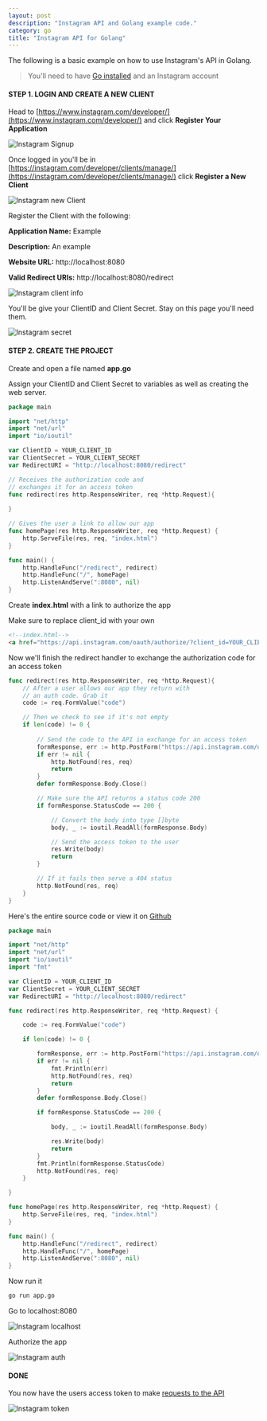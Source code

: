 ```yaml
---
layout: post
description: "Instagram API and Golang example code."
category: go
title: "Instagram API for Golang"
---
```


The following is a basic example on how to use Instagram's API in Golang. 

<!--more-->

> You'll need to have [Go installed](https://golang.org/doc/install) and an Instagram account

#### STEP 1. LOGIN AND CREATE A NEW CLIENT 

Head to [https://www.instagram.com/developer/](https://www.instagram.com/developer/) and click **Register Your Application**

![Instagram Signup](/images/instagramsignup.png)

Once logged in you'll be in [https://instagram.com/developer/clients/manage/](https://instagram.com/developer/clients/manage/) click **Register a New Client**

![Instagram new Client](/images/instagramnewclient.png)

Register the Client with the following:

**Application Name:** Example
    
**Description:** An example

**Website URL:** http://localhost:8080

**Valid Redirect URIs:** http://localhost:8080/redirect

![Instagram client info](/images/instagramclientinfo.png)

You'll be give your ClientID and Client Secret. Stay on this page you'll need them. 

![Instagram secret](/images/instagramsecret.png)

#### STEP 2. CREATE THE PROJECT

Create and open a file named **app.go**

Assign your ClientID and Client Secret to variables as well as creating the web server. 

```go
package main

import "net/http"
import "net/url"
import "io/ioutil"

var ClientID = YOUR_CLIENT_ID
var ClientSecret = YOUR_CLIENT_SECRET
var RedirectURI = "http://localhost:8080/redirect"

// Receives the authorization code and 
// exchanges it for an access token
func redirect(res http.ResponseWriter, req *http.Request){
    
}

// Gives the user a link to allow our app
func homePage(res http.ResponseWriter, req *http.Request) {
    http.ServeFile(res, req, "index.html") 
}

func main() {
    http.HandleFunc("/redirect", redirect)
    http.HandleFunc("/", homePage)    
    http.ListenAndServe(":8080", nil)
}
```

Create **index.html** with a link to authorize the app

Make sure to replace client\_id with your own 

```html
<!--index.html-->
<a href="https://api.instagram.com/oauth/authorize/?client_id=YOUR_CLIENT_ID&redirect_uri=http://localhost:8080/redirect&response_type=code&scope=public_content+comments">Allow this app to use Instagram</a>
```

Now we'll finish the redirect handler to exchange the authorization code for an access token

```go
func redirect(res http.ResponseWriter, req *http.Request){
    // After a user allows our app they return with
    // an auth code. Grab it
    code := req.FormValue("code")

    // Then we check to see if it's not empty
    if len(code) != 0 {
        
        // Send the code to the API in exchange for an access token
        formResponse, err := http.PostForm("https://api.instagram.com/oauth/access_token", url.Values{"client_id": {ClientID}, "client_secret": {ClientSecret}, "grant_type": {"authorization_code"}, "redirect_uri": {RedirectURI}, "code": {code}})
        if err != nil {
            http.NotFound(res, req)
            return
        }
        defer formResponse.Body.Close()

        // Make sure the API returns a status code 200
        if formResponse.StatusCode == 200 {

            // Convert the body into type []byte
            body, _ := ioutil.ReadAll(formResponse.Body) 

            // Send the access token to the user 
            res.Write(body)
            return
        }

        // If it fails then serve a 404 status 
        http.NotFound(res, req)
    }
}
```

Here's the entire source code or view it on [Github](https://github.com/xDinomode/Go-Instagram-API-Example) 

```go
package main

import "net/http"
import "net/url"
import "io/ioutil"
import "fmt"

var ClientID = YOUR_CLIENT_ID
var ClientSecret = YOUR_CLIENT_SECRET
var RedirectURI = "http://localhost:8080/redirect"

func redirect(res http.ResponseWriter, req *http.Request) {

	code := req.FormValue("code")

	if len(code) != 0 {

		formResponse, err := http.PostForm("https://api.instagram.com/oauth/access_token", url.Values{"client_id": {ClientID}, "client_secret": {ClientSecret}, "grant_type": {"authorization_code"}, "redirect_uri": {RedirectURI}, "code": {code}})
		if err != nil {
			fmt.Println(err)
			http.NotFound(res, req)
			return
		}
		defer formResponse.Body.Close()

		if formResponse.StatusCode == 200 {

			body, _ := ioutil.ReadAll(formResponse.Body)

			res.Write(body)
			return
		}
		fmt.Println(formResponse.StatusCode)
		http.NotFound(res, req)
	}

}

func homePage(res http.ResponseWriter, req *http.Request) {
	http.ServeFile(res, req, "index.html")
}

func main() {
	http.HandleFunc("/redirect", redirect)
	http.HandleFunc("/", homePage)
	http.ListenAndServe(":8080", nil)
}

```

Now run it 

```bash
go run app.go
```

Go to localhost:8080

![Instagram localhost](/images/instagramlocalhost.png)

Authorize the app

![Instagram auth](/images/instagramauthh.png)

#### DONE 

You now have the users access token to make [requests to the API](https://www.instagram.com/developer/endpoints/)

![Instagram token](/images/instagramtoken.png)




